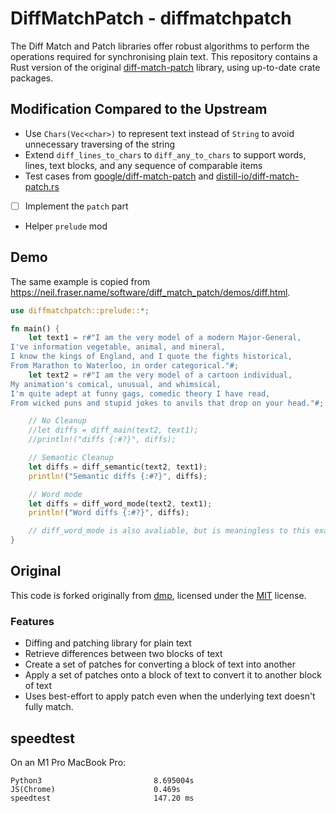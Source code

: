 # DiffMatchPatch - diffmatchpatch

The Diff Match and Patch libraries offer robust algorithms to perform the operations required for synchronising plain text. This repository contains a Rust version of the original [diff-match-patch](https://github.com/google/diff-match-patch) library, using up-to-date crate packages.

## Modification Compared to the Upstream

- Use `Chars(Vec<char>)` to represent text instead of `String` to avoid unnecessary traversing of the string
- Extend `diff_lines_to_chars` to `diff_any_to_chars` to support words, lines, text blocks, and any sequence of comparable items
- Test cases from [google/diff-match-patch](https://github.com/google/diff-match-patch) and [distill-io/diff-match-patch.rs](https://github.com/distill-io/diff-match-patch.rs)
- [ ] Implement the `patch` part
- Helper `prelude` mod

## Demo

The same example is copied from <https://neil.fraser.name/software/diff_match_patch/demos/diff.html>.

```rust
use diffmatchpatch::prelude::*;

fn main() {
    let text1 = r#"I am the very model of a modern Major-General,
I've information vegetable, animal, and mineral,
I know the kings of England, and I quote the fights historical,
From Marathon to Waterloo, in order categorical."#;
    let text2 = r#"I am the very model of a cartoon individual,
My animation's comical, unusual, and whimsical,
I'm quite adept at funny gags, comedic theory I have read,
From wicked puns and stupid jokes to anvils that drop on your head."#;

    // No Cleanup
    //let diffs = diff_main(text2, text1);
    //println!("diffs {:#?}", diffs);

    // Semantic Cleanup
    let diffs = diff_semantic(text2, text1);
    println!("Semantic diffs {:#?}", diffs);

    // Word mode
    let diffs = diff_word_mode(text2, text1);
    println!("Word diffs {:#?}", diffs);

    // diff_word_mode is also avaliable, but is meaningless to this example
}
```

## Original

This code is forked originally from [dmp](https://github.com/surrealdb/dmp), licensed under the [MIT](https://choosealicense.com/licenses/mit/) license.

### Features

- Diffing and patching library for plain text
- Retrieve differences between two blocks of text
- Create a set of patches for converting a block of text into another
- Apply a set of patches onto a block of text to convert it to another block of text
- Uses best-effort to apply patch even when the underlying text doesn't fully match.

## speedtest

On an M1 Pro MacBook Pro:

```text
Python3                         8.695004s
JS(Chrome)                      0.469s
speedtest                       147.20 ms
```
